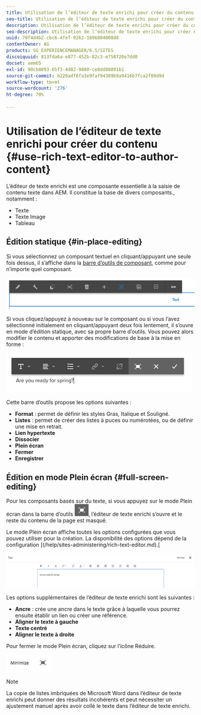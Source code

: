 ```yaml
---
title: Utilisation de l’éditeur de texte enrichi pour créer du contenu
seo-title: Utilisation de l’éditeur de texte enrichi pour créer du contenu
description: Utilisation de l’éditeur de texte enrichi pour créer du contenu
seo-description: Utilisation de l’éditeur de texte enrichi pour créer du contenu
uuid: 70f4d4b2-cbc6-4fef-9262-1696804008d8
contentOwner: AG
products: SG_EXPERIENCEMANAGER/6.5/SITES
discoiquuid: 813fda6a-e877-452b-82c3-e758720e7dd0
docset: aem65
exl-id: 90cb8893-65f3-4d82-9880-ce8dd80891b1
source-git-commit: b220adf6fa3e9faf94389b9a9416b7fca2f89d9d
workflow-type: tm+mt
source-wordcount: '276'
ht-degree: 70%

---
```


# Utilisation de l’éditeur de texte enrichi pour créer du contenu {#use-rich-text-editor-to-author-content}

L’éditeur de texte enrichi est une composante essentielle à la saisie de contenu texte dans AEM. Il constitue la base de divers composants., notamment :

* Texte
* Texte Image
* Tableau

## Édition statique {#in-place-editing}

Si vous sélectionnez un composant textuel en cliquant/appuyant une seule fois dessus, il s’affiche dans la [barre d’outils de composant](/help/sites-authoring/editing-content.md#edit-configure-copy-cut-delete-paste), comme pour n’importe quel composant.

![screen_shot_2018-03-21at163054](assets/screen_shot_2018-03-21at163054.png)

Si vous cliquez/appuyez à nouveau sur le composant ou si vous l’avez sélectionné initialement en cliquant/appuyant deux fois lentement, il s’ouvre en mode d’édition statique, avec sa propre barre d’outils. Vous pouvez alors modifier le contenu et apporter des modifications de base à la mise en forme :

![screen_shot_2018-03-21at163214](assets/screen_shot_2018-03-21at163214.png)

Cette barre d’outils propose les options suivantes :

* **Format** : permet de définir les styles Gras, Italique et Souligné.
* **Listes** : permet de créer des listes à puces ou numérotées, ou de définir une mise en retrait.
* **Lien hypertexte**
* **Dissocier**
* **Plein écran**
* **Fermer**
* **Enregistrer**

## Édition en mode Plein écran {#full-screen-editing}

Pour les composants basés sur du texte, si vous appuyez sur le mode Plein écran dans la barre d’outils ![](do-not-localize/screen_shot_2018-03-21at163236.png), l’éditeur de texte enrichi s’ouvre et le reste du contenu de la page est masqué.

Le mode Plein écran affiche toutes les options configurées que vous pouvez utiliser pour la création. La disponibilité des options dépend de la configuration ](/help/sites-administering/rich-text-editor.md).[

![screen_shot_2018-03-21at163248](assets/screen_shot_2018-03-21at163248.png)

Les options supplémentaires de l’éditeur de texte enrichi sont les suivantes :

* **Ancre** : crée une ancre dans le texte grâce à laquelle vous pourrez ensuite établir un lien ou créer une référence.
* **Aligner le texte à gauche**
* **Texte centré**
* **Aligner le texte à droite**

Pour fermer le mode Plein écran, cliquez sur l’icône Réduire.

![screen_shot_2018-03-21at163323](assets/screen_shot_2018-03-21at163323.png)

>[!NOTE]
>
>La copie de listes imbriquées de Microsoft Word dans l’éditeur de texte enrichi peut donner des résultats incohérents et peut nécessiter un ajustement manuel après avoir collé le texte dans l’éditeur de texte enrichi.
